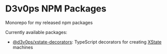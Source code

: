 

# D3v0ps NPM Packages

Monorepo for my released npm packages

Currently available packages:
- [@d3v0ps/xstate-decorators](https://github.com/d3v0ps/npm-packages/tree/main/libs/xstate-decorators): TypeScript decorators for creating [XState](https://xstate.js.org/docs/) machines
